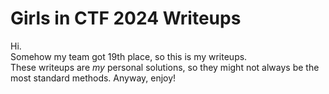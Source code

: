 # Girls in CTF 2024 Writeups

Hi. <br>
Somehow my team got 19th place, so this is my writeups. <br>
These writeups are *my* personal solutions, so they might not always be the most standard methods. Anyway, enjoy! 
